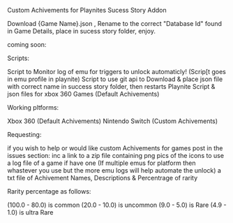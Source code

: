 Custom Achivements for Playnites Sucess Story Addon

Download {Game Name}.json , Rename to the correct "Database Id" found in Game Details, place in sucess story folder, enjoy.


coming soon: 


Scripts:

Script to Monitor log of emu for triggers to unlock automaticly! (Scrip[t goes in emu profile in playnite) 
Script to use git api to Download & place json file with correct name in success story folder, then restarts Playnite 
Script & json files for xbox 360 Games (Default Achivements)


Working pltforms:

Xbox 360 (Default Achivements) 
Nintendo Switch (Custom Achivements) 


Requesting:

if you wish to help or would like custom Achivements for games post in the issues section:
inc a link to a zip file containing png pics of the icons to use
a log file of a game if have one (If multiple emus for platform then whastever you use but the more emu logs will help automate the unlock) 
a txt file of Achivement Names, Descriptions & Percentrage of rarity 

Rarity percentage as follows:

(100.0 - 80.0) is common 
(20.0 - 10.0) is uncommon
(9.0 - 5.0) is Rare
(4.9 - 1.0) is ultra Rare
